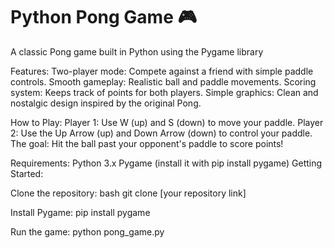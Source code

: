 # Python Pong Game 🎮

A classic Pong game built in Python using the Pygame library

Features:
Two-player mode: Compete against a friend with simple paddle controls.
Smooth gameplay: Realistic ball and paddle movements.
Scoring system: Keeps track of points for both players.
Simple graphics: Clean and nostalgic design inspired by the original Pong.

How to Play:
Player 1: Use W (up) and S (down) to move your paddle.
Player 2: Use the Up Arrow (up) and Down Arrow (down) to control your paddle.
The goal: Hit the ball past your opponent's paddle to score points!

Requirements:
Python 3.x
Pygame (install it with pip install pygame)
Getting Started:

Clone the repository:
bash
git clone [your repository link]

Install Pygame:
pip install pygame

Run the game:
python pong_game.py
